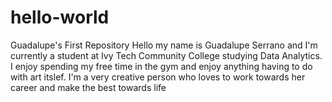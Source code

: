 # hello-world
Guadalupe's First Repository
Hello my name is Guadalupe Serrano and I'm currently a student at Ivy Tech Community College studying Data Analytics. I enjoy spending my free time in the gym and enjoy anything having to do with art itslef. I'm a very creative person who loves to work towards her career and make the best towards life
